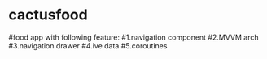 # cactusfood
#food app with following feature:
#1.navigation component
#2.MVVM arch 
#3.navigation drawer 
#4.ive data
#5.coroutines
